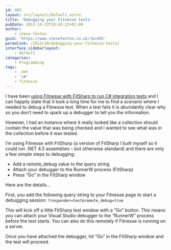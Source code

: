 ```yaml
---
id: 495
layout: src/layouts/Default.astro
title: 'Debugging your Fitnesse tests'
pubDate: 2013-10-23T10:42:22+01:00
author:
    - steve-fenton
guid: 'https://www.stevefenton.co.uk/?p=495'
permalink: /2013/10/debugging-your-fitnesse-tests/
interface_sidebarlayout:
    - default
categories:
    - Programming
tags:
    - .net
    - 'c#'
    - fitnesse
---
```


I have been [using Fitnesse with FitSharp to run C# integration tests](https://www.stevefenton.co.uk/2013/10/Using-Fitnesse-For-Dot-Net/) and I can happily state that it took a long time for me to find a scenario where I needed to debug a Fitnesse test. When a test fails it is abundantly clear why so you don’t need to spark up a debugger to tell you the information.

However, I had an instance where it really looked like a collection should contain the value that was being checked and I wanted to see what was in the collection before it was tested.

I’m using Fitnesse with FitSharp (a version of FitSharp I built myself so it could run .NET 4.5 assemblies – but otherwise standard) and there are only a few simple steps to debugging:

- Add a remote\_debug value to the query string
- Attach your debugger to the RunnerW process (FitSharp)
- Press “Go” in the FitSharp window

Here are the details…

First, you add the following query string to your Fitnesse page to start a debugging session: `?responder=test&remote_debug=true`

This will kick off a little FitSharp test window with a “Go” button. This means you can attach your Visual Studio debugger to the “RunnerW” process before the test starts. You can also do this remotely if Fitnesse is running on a server.

Once you have attached the debugger, hit “Go” in the FitSharp window and the test will proceed.